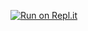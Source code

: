 [![Run on Repl.it](https://repl.it/badge/github/yosif11/ticket-btrolie-v2)](https://repl.it/github/yosif11/ticket-btrolie-v2)